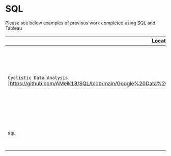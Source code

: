 # SQL

Please see below examples of previous work completed using SQL and Tableau


| **Location** | **Description** | **Activities** |
| --- | --- | --- |
| `Cyclistic Data Analysis` [https://github.com/AMeik18/SQL/blob/main/Google%20Data%20Analysis%20Foundation/Cyclistic%20Data%20Analysis.pptx] | Analysis of data for Google Data Analytics Professional Certificate | Included Data cleaning, manipulation and analysis using MS SQL server and data visualisation using Tableau |
| `SQL` | Completed online activity as SQL Practice | |




